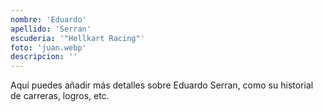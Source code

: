 ```yaml
---
nombre: 'Eduardo'
apellido: 'Serran'
escuderia: '"Hellkart Racing"'
foto: 'juan.webp'
descripcion: ''
---
```


Aquí puedes añadir más detalles sobre Eduardo Serran, como su historial de carreras, logros, etc.
